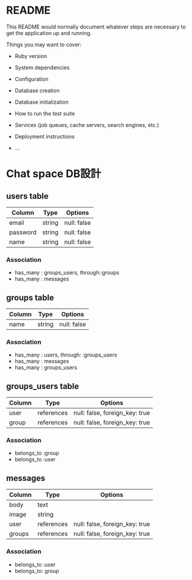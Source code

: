 # README

This README would normally document whatever steps are necessary to get the
application up and running.

Things you may want to cover:

* Ruby version

* System dependencies

* Configuration

* Database creation

* Database initialization

* How to run the test suite

* Services (job queues, cache servers, search engines, etc.)

* Deployment instructions

* ...

# Chat space DB設計
## users table
|Column|Type|Options|
|------|----|-------|
|email|string|null: false|
|password|string|null: false|
|name|string|null: false|
### Association
- has_many : groups_users, through::groups
- has_many : messages

## groups table
|Column|Type|Options|
|------|----|-------|
|name|string|null: false|

### Association
- has_many : users, through: :groups_users
- has_many : messages
- has_many : groups_users

## groups_users table
|Column|Type|Options|
|------|----|-------|
|user|references|null: false, foreign_key: true|
|group|references|null: false, foreign_key: true|
### Association
- belongs_to :group
- belongs_to :user

## messages
|Column|Type|Options|
|------|----|-------|
|body|text||
|image|string||
|user|references|null: false, foreign_key: true|
|groups|references|null: false, foreign_key: true|
### Association
- belongs_to :user
- belongs_to: group
